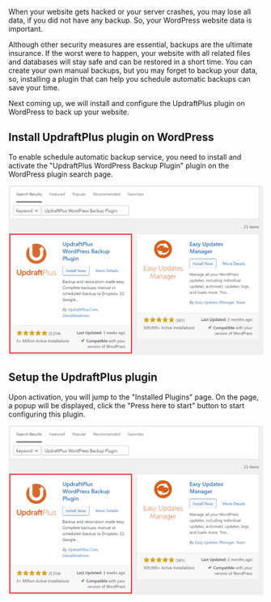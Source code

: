When your website gets hacked or your server crashes, you may lose all data, if you did not have any backup. So, your WordPress website data is important.

Although other security measures are essential, backups are the ultimate insurance. If the worst were to happen, your website with all related files and databases will stay safe and can be restored in a short time. You can create your own manual backups, but you may forget to backup your data, so, installing a plugin that can help you schedule automatic backups can save your time.

Next coming up, we will install and configure the UpdraftPlus plugin on WordPress to back up your website.

## Install UpdraftPlus plugin on WordPress

To enable schedule automatic backup service, you need to install and activate the "UpdraftPlus WordPress Backup Plugin" plugin on the WordPress plugin search page.

![WordPress UpdraftPlus plugin search result](https://raw.githubusercontent.com/HKSSY/COMP3335_GP13/main/wordpresssecurity/backup_wordpress_data/image/wordpress_backup_search_page.png)

## Setup the UpdraftPlus plugin

Upon activation, you will jump to the "Installed Plugins" page. On the page, a popup will be displayed, click the "Press here to start" button to start configuring this plugin.

![Click the button to configure the UpdraftPlus plugin](https://raw.githubusercontent.com/HKSSY/COMP3335_GP13/main/wordpresssecurity/backup_wordpress_data/image/wordpress_backup_search_page.png)
